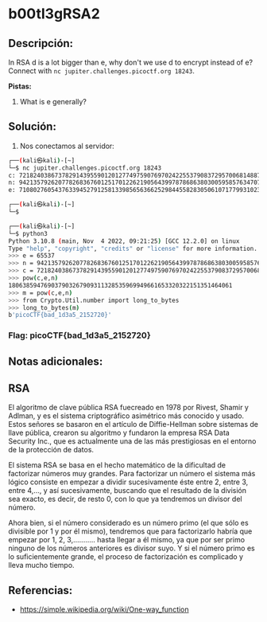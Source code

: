 # b00tl3gRSA2

## Descripción: 
In RSA d is a lot bigger than e, why don't we use d to encrypt instead of e? Connect with `nc jupiter.challenges.picoctf.org 18243`. 

**Pistas:**
1. What is e generally?

## Solución:
1. Nos conectamos al servidor: 

```bash
┌──(kali㉿kali)-[~]
└─$ nc jupiter.challenges.picoctf.org 18243 
c: 7218240386737829143955901201277497590769702422553790837295700681488793098951678160928351090969016665236673426898746634598634391918441999947475402793875830442684454526885446267631679957944362788917706968276238156978789978174263510465590699914132135444493068047831457214208137084873339478223909364076610327382
n: 94213579262077826836760125170122621905643997878686380300595857634707253871255843052085949075902022884829105470230437362857078358223417973185759648659144380960155014040975658730448943384873055609615711791683583806520611585631288867622270427217235706070534019661373538930120340418894681932991986702610007257029
e: 71080276054376339452791258133985656366252984455828305061071779931023667793886477309591102055176478151853302562103322284320525957491848514579115662327170039029773926828033944345769475789679404348453011398557659577114652641439725922423892349398389368110517939192000758367175887530865395580791096499634618082641

┌──(kali㉿kali)-[~]
└─$
```


```bash
┌──(kali㉿kali)-[~]
└─$ python3
Python 3.10.8 (main, Nov  4 2022, 09:21:25) [GCC 12.2.0] on linux
Type "help", "copyright", "credits" or "license" for more information.
>>> e = 65537
>>> n = 94213579262077826836760125170122621905643997878686380300595857634707253871255843052085949075902022884829105470230437362857078358223417973185759648659144380960155014040975658730448943384873055609615711791683583806520611585631288867622270427217235706070534019661373538930120340418894681932991986702610007257029
>>> c = 7218240386737829143955901201277497590769702422553790837295700681488793098951678160928351090969016665236673426898746634598634391918441999947475402793875830442684454526885446267631679957944362788917706968276238156978789978174263510465590699914132135444493068047831457214208137084873339478223909364076610327382
>>> pow(c,e,n)
180638594769037903267909311328535969949661653320322151351464061
>>> m = pow(c,e,n)
>>> from Crypto.Util.number import long_to_bytes
>>> long_to_bytes(m)
b'picoCTF{bad_1d3a5_2152720}'
```

### Flag:  picoCTF{bad_1d3a5_2152720}

## Notas adicionales:

## RSA

El algoritmo de clave pública RSA fuecreado en 1978 por Rivest, Shamir y Adlman, y es el sistema criptográfico asimétrico más conocido y usado. Estos señores se basaron en el artículo de Diffie-Hellman sobre sistemas de llave pública, crearon su algoritmo y fundaron la empresa RSA Data Security Inc., que es actualmente una de las más prestigiosas en el entorno de la protección de datos.

El sistema RSA se basa en el hecho matemático de la dificultad de factorizar números muy grandes. Para factorizar un número el sistema más lógico consiste en empezar a dividir sucesivamente éste entre 2, entre 3, entre 4,..., y así sucesivamente, buscando que el resultado de la división sea exacto, es decir, de resto 0, con lo que ya tendremos un divisor del número.

Ahora bien, si el número considerado es un número primo (el que sólo es divisible por 1 y por él mismo), tendremos que para factorizarlo habría que empezar por 1, 2, 3,........... hasta llegar a él mismo, ya que por ser primo ninguno de los números anteriores es divisor suyo. Y si el número primo es lo suficientemente grande, el proceso de factorización es complicado y lleva mucho tiempo.

## Referencias:
- https://simple.wikipedia.org/wiki/One-way_function